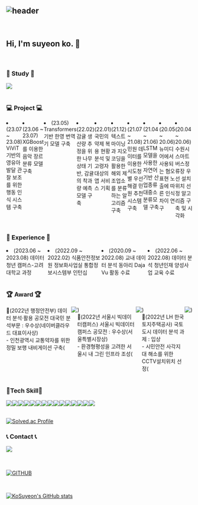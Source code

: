 



<div align="left">

![header](https://capsule-render.vercel.app/api?type=waving&color=d6bbff&text=Welcome%20to%20Suyeon's%20GitHub%20👋&fontSize=30&fontAlignY=40&fontAlign=70&height=250)
---

<br>

## Hi, I'm suyeon ko. 👋

<br>


### 📝 Study 📝
<div style="display:flex; flex-direction:row;">
    <a href="https://www.notion.so/a7f7fe31051d48d5b0f5090bb57e819c?pvs=4">
        <img src="https://img.shields.io/badge/Notion-808080?style=for-the-badge&logo=Notion&logoColor=white"> 
    </a>
</div><br>

### 💻 Project 💻
<div style="display:flex; flex-direction:row;">
    <li>(23.07 ~ 23.08) ViViT 기반의 영유아 발달 관찰 보조를 위한 행동 인식 시스템 구축</li>
    <li>(23.06 ~ 23.07) XGBoost를 이용한 음악 장르 분류 모델 구축</li>
    <li>(23.05) Transformers 기반 한영 번역기 모델 구축</li>
    <li>(22.02) 감귤 생산량 추정을 위한 나무 상태 기반, 감귤의 착과량 예측 모델 구축</li>
    <li>(22.01) 국민의 약제 복용 현황분석 및 고령자 대상의 앱 서비스 기획</li>
    <li>(21.12) 텍스트마이닝과 지오코딩을 활용한 해외 제조업소를 분류하는 알고리즘 구축</li>
    <li>(21.07 ~ 21.08) 민원 데이터를 이용한 시도청별 우선 해결 민원 추천 시스템 구축</li>
    <li>(21.04 ~ 21.06) LSTM 모델을 사용한 자연어 기반 산업종류 대중소 분류모델 구축</li>
    <li>(20.05 ~ 20.06) 뉴미디어에서 사용되는 혐오 표현 노출에 따른 인식차이 연구</li>
    <li>(20.04 ~ 20.06) 수원시 스마트 버스정류장 우선 설치위치 선정 알고리즘 구축 및 시각화</li>
</div><br>

### 💪 Experience 💪
<div style="display:flex; flex-direction:row;">
    <li>(2023.06 ~ 2023.08) 데이터 청년 캠퍼스-고려대학교 과정</li>
    <li>(2022.09 ~ 2022.02) 식품안전정보원 정보화사업실 통합정보시스템부 인턴십</li>
    <li>(2020.09 ~ 2022.08) 교내 데이터 분석 동아리 Daja Vu 활동 수료</li>
    <li>(2022.06 ~ 2022.08) 데이터 분석 청년인재 양성사업 교육 수료</li>
</div><br>

### 🏆 Award 🏆
<div style="display:flex; flex-direction:row;">
  🥈(2022년 행정안전부) 데이터 분석·활용 공모전 대국민 분석부문 : 우수상(네이버클라우드 대표이사상)
    <br>- 인천광역시 교통약자를 위한 정밀 보행 내비게이션 구축(
    <a href="https://www.youtube.com/live/21qCWE1d6PA?feature=share&t=7043">
        <img src="https://img.shields.io/badge/Youtube-FF0000?style=plastic&logo=youtube&logoColor=white"> 
    </a>
    )<br>
  🥈(2022년 서울시 빅데이터캠퍼스) 서울시 빅데이터 캠퍼스 공모전 : 우수상(서울특별시장상)
    <br>- 환경형평성을 고려한 서울시 내 그린 인프라 조성(
    <a href="https://youtu.be/kSq1KhVc2dQ?si=A6TH50BMMhWOjwTd">
        <img src="https://img.shields.io/badge/Youtube-FF0000?style=plastic&logo=youtube&logoColor=white"> 
    </a>
    )<br>
  🥉(2022년 LH 한국토지주택공사) 국토도시 데이터 분석 과제 : 입상
    <br>- 시민안전 사각지대 해소를 위한 CCTV설치위치 선정(
    <a href="https://compas.lh.or.kr/subj/past/info?subjNo=SBJ_2206_001">
        <img src="https://img.shields.io/badge/Task-FF0000?style=social&logo=task&logoColor=white"> 
    </a>
    )
</div><br>

### 🔨Tech Skill🔨
<div style="display:flex; flex-direction:row;">
    <img src="https://img.shields.io/badge/Python-3766AB?style=flat-square&logo=Python&logoColor=white"/></a>
    <img src="https://img.shields.io/badge/R-276DC3?style=flat-square&logo=R&logoColor=white"/></a>
    <img src="https://img.shields.io/badge/SAS-047DA3?style=flat-square&logo=sas&logoColor=white"/></a>
    <img src="https://img.shields.io/badge/SPSS-0066B1?style=flat-square&logo=spss&logoColor=white"/></a>
    <img src="https://img.shields.io/badge/Tableau-E97627?style=flat-square&logo=Tableau&logoColor=white"/>
    <img src="https://img.shields.io/badge/MySQL-4479A1?style=flat-square&logo=MySQL&logoColor=white"/>
    <img src="https://img.shields.io/badge/OpenAI-412991?style=flat-square&logo=openai&logoColor=white"> 
    <br>  
    <img src="https://img.shields.io/badge/C++-00599C?style=flat-square&logo=C%2B%2B&logoColor=white"> 
    <img src="https://img.shields.io/badge/Java-007396?style=flat-square&logo=Java&logoColor=white"> 
    <br>
    <img src="https://img.shields.io/badge/html5-E34F26?style=flat-square&logo=html5&logoColor=white"> 
    <img src="https://img.shields.io/badge/css3-1572B6?style=flat-square&logo=css3&logoColor=white"> 
    <img src="https://img.shields.io/badge/javascript-F7DF1E?style=flat-square&logo=javascript&logoColor=black"> 
    <br>
    <img src="https://img.shields.io/badge/Amazon AWS-232F3E?style=flat-square&logo=amazon aws&logoColor=white"> 
    <img src="https://img.shields.io/badge/Amazon EC2-FF9900?style=flat-square&logo=amazon ec2&logoColor=white"> 
    <img src="https://img.shields.io/badge/Amazon RDS-527FFF?style=flat-square&logo=amazon rds&logoColor=white">
</div><br>

 [![Solved.ac Profile](http://mazassumnida.wtf/api/v2/generate_badge?boj=kko_ba)](https://solved.ac/kko_ba/)  
 
### 📞 Contact 📞
<div style="display:flex; flex-direction:row;">
    <!--
    <a href="https://www.instagram.com/kko._.ba/">
        <img src="https://img.shields.io/badge/Instagram-E4405F?style=for-the-badge&logo=Instagram&logoColor=white"> 
    </a>
    -->
    <a href="mailto:kkoba7806@gmail.com">
        <img src="https://img.shields.io/badge/Gmail-EA4335?style=for-the-badge&logo=Gmail&logoColor=white"> 
    </a>
</div><br>
    


<br>

[![GITHUB](https://hits.seeyoufarm.com/api/count/incr/badge.svg?url=https%3A%2F%2Fgithub.com%2FKoSuyeon&count_bg=%23F29494&title_bg=%232F2E2E&icon=github.svg&icon_color=%23FFFFFF&title=GITHUB&edge_flat=false)](https://github.com/KoSuyeon)

<br>

[![KoSuyeon's GitHub stats](https://github-readme-stats.vercel.app/api?username=KoSuyeon&include_all_commits=true&theme=nord&hide_border=true&count_private=true)](https://github.com/KoSuyeon/github-readme-stats)

</div>
<br>
